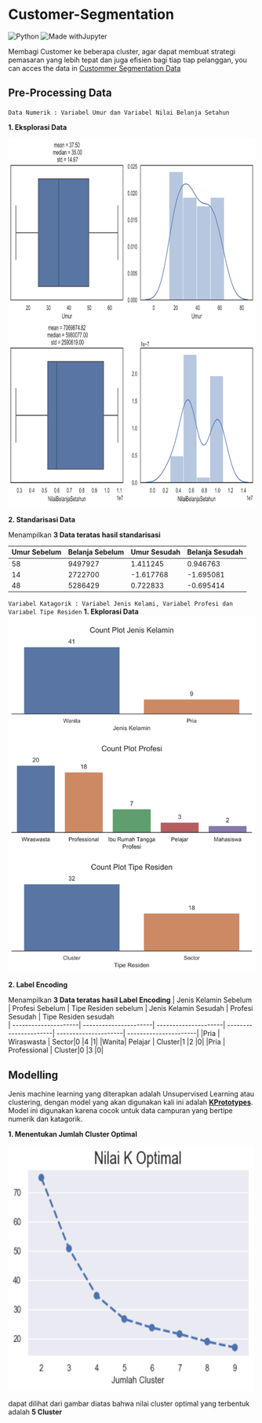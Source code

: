 # Customer-Segmentation
![Python](https://img.shields.io/badge/python-3670A0?style=for-the-badge&logo=python&logoColor=ffdd54)
![Made withJupyter](https://img.shields.io/badge/Made%20with-Jupyter-orange?style=for-the-badge&logo=Jupyter)

Membagi Customer ke beberapa cluster, agar dapat membuat strategi pemasaran yang lebih tepat dan juga efisien bagi tiap tiap pelanggan, you can acces the data in [Custommer Segmentation Data](https://dqlab-dataset.s3-ap-southeast-1.amazonaws.com/customer_segments.txt)

## Pre-Processing Data
`Data Numerik : Variabel Umur dan Variabel Nilai Belanja Setahun`

**1. Eksplorasi Data**

<img src="/Gambar/Ekplorasi%20Data%20Numerik.svg"  width="750" height="750">

**2. Standarisasi Data**

Menampilkan __3 Data teratas hasil standarisasi__

|    Umur  Sebelum     |    Belanja Sebelum    |    Umur Sesudah      |     Belanja Sesudah   |                  
| ---------------------| ----------------------| ---------------------| ----------------------|
|58 |             9497927|1.411245     |        0.946763|
|14 |             2722700|-1.617768    |       -1.695081|
|48 |             5286429|0.722833     |       -0.695414|



`Variabel Katagorik : Variabel Jenis Kelami, Variabel Profesi dan Variabel Tipe Residen`
**1. Ekplorasi Data** 
<img src="/Gambar/Ekplorasi%20Data%20Katagorik.svg"  width="550" >

**2. Label Encoding**

Menampilkan __3 Data teratas hasil Label Encoding__
| Jenis Kelamin  Sebelum | Profesi Sebelum    |  Tipe Residen sebelum | Jenis Kelamin Sesudah | Profesi Sesudah   |  Tipe Residen sesudah                
| ---------------------| ----------------------| ---------------------| ----------------------| ---------------------| ----------------------|
|Pria |             Wiraswasta |        Sector|0          |4      |1|
|Wanita|             Pelajar |       Cluster|1            |2      |0|
|Pria |             Professional    |       Cluster|0        |3      |0|

## Modelling
Jenis machine learning yang diterapkan adalah Unsupervised Learning atau clustering, dengan model yang akan digunakan kali ini adalah [**KPrototypes**](https://kprototypes.readthedocs.io/en/latest/). Model ini digunakan karena cocok untuk data campuran yang bertipe numerik dan katagorik.

**1. Menentukan Jumlah Cluster Optimal** 

<img src="/Gambar/Nilai%20K%20Optimal.png"  width="500" height="500">

dapat dilihat dari gambar diatas bahwa nilai cluster optimal yang terbentuk adalah **5 Cluster**
